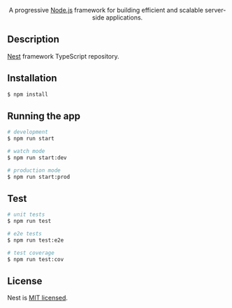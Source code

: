

  <p align="center">A progressive <a href="http://nodejs.org" target="_blank">Node.js</a> framework for building efficient and scalable server-side applications.</p>


## Description

[Nest](https://github.com/nestjs/nest) framework TypeScript repository.

## Installation

```bash
$ npm install
```

## Running the app

```bash
# development
$ npm run start

# watch mode
$ npm run start:dev

# production mode
$ npm run start:prod
```

## Test

```bash
# unit tests
$ npm run test

# e2e tests
$ npm run test:e2e

# test coverage
$ npm run test:cov
```


## License

Nest is [MIT licensed](LICENSE).
